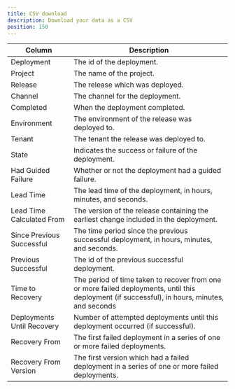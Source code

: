 ```yaml
---
title: CSV download
description: Download your data as a CSV
position: 150
---
```


| Column                     | Description |
| -------------------------- | ----------- |
| Deployment                 | The id of the deployment. |
| Project                    | The name of the project.  |
| Release                    | The release which was deployed. |
| Channel                    | The channel for the deployment. |
| Completed                  | When the deployment completed. |
| Environment                | The environment of the release was deployed to. |
| Tenant                     | The tenant the release was deployed to. |
| State                      | Indicates the success or failure of the deployment. |
| Had Guided Failure         | Whether or not the deployment had a guided failure. |
| Lead Time                  | The lead time of the deployment, in hours, minutes, and seconds. |
| Lead Time Calculated From  | The version of the release containing the earliest change included in the deployment. |
| Since Previous Successful  | The time period since the previous successful deployment, in hours, minutes, and seconds. |
| Previous Successful        | The id of the previous successful deployment. |
| Time to Recovery           | The period of time taken to recover from one or more failed deployments, until this deployment (if successful), in hours, minutes, and seconds|
| Deployments Until Recovery | Number of attempted deployments until this deployment occurred (if successful). |
| Recovery From              | The first failed deployment in a series of one or more failed deployments. | 
| Recovery From Version      | The first version which had a failed deployment in a series of one or more failed deployments. |